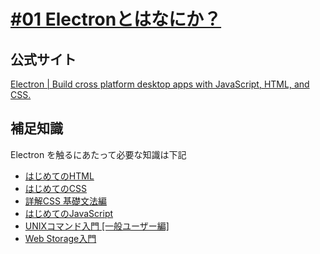 # [#01 Electronとはなにか？](https://dotinstall.com/lessons/basic_electron/36201)

## 公式サイト

[Electron | Build cross platform desktop apps with JavaScript, HTML, and CSS.](https://www.electronjs.org/)

## 補足知識

Electron を触るにあたって必要な知識は下記

- [はじめてのHTML](https://dotinstall.com/lessons/basic_html_v5)
- [はじめてのCSS](https://dotinstall.com/lessons/basic_css_v5)
- [詳解CSS 基礎文法編](https://dotinstall.com/lessons/basic_css_styles_v2)
- [はじめてのJavaScript](https://dotinstall.com/lessons/basic_javascript_v4)
- [UNIXコマンド入門 [一般ユーザー編]](https://dotinstall.com/lessons/basic_unix_v2)
- [Web Storage入門](https://dotinstall.com/lessons/basic_webstorage)
